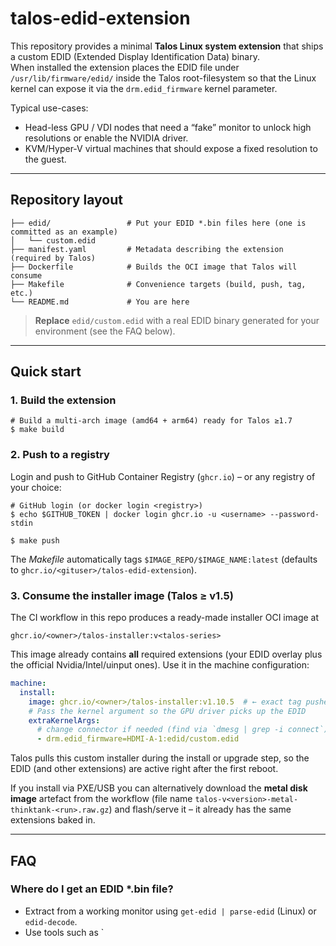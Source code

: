 # talos-edid-extension

This repository provides a minimal **Talos Linux system extension** that ships a custom EDID (Extended Display Identification Data) binary.  
When installed the extension places the EDID file under `/usr/lib/firmware/edid/` inside the Talos root-filesystem so that the Linux kernel can expose it via the `drm.edid_firmware` kernel parameter.

Typical use-cases:
* Head-less GPU / VDI nodes that need a “fake” monitor to unlock high resolutions or enable the NVIDIA driver.
* KVM/Hyper-V virtual machines that should expose a fixed resolution to the guest.

---
## Repository layout

```
├── edid/                 # Put your EDID *.bin files here (one is committed as an example)
│   └── custom.edid
├── manifest.yaml         # Metadata describing the extension (required by Talos)
├── Dockerfile            # Builds the OCI image that Talos will consume
├── Makefile              # Convenience targets (build, push, tag, etc.)
└── README.md             # You are here
```

> **Replace** `edid/custom.edid` with a real EDID binary generated for your environment (see the FAQ below).

---
## Quick start

### 1.  Build the extension

```
# Build a multi-arch image (amd64 + arm64) ready for Talos ≥1.7
$ make build
```

### 2.  Push to a registry

Login and push to GitHub Container Registry (`ghcr.io`) – or any registry of your choice:

```
# GitHub login (or docker login <registry>)
$ echo $GITHUB_TOKEN | docker login ghcr.io -u <username> --password-stdin

$ make push
```

The *Makefile* automatically tags `$IMAGE_REPO/$IMAGE_NAME:latest` (defaults to `ghcr.io/<gituser>/talos-edid-extension`).

### 3.  Consume the **installer image** (Talos ≥ v1.5)

The CI workflow in this repo produces a ready-made installer OCI image at

```
ghcr.io/<owner>/talos-installer:v<talos-series>
```

This image already contains **all** required extensions (your EDID overlay
plus the official Nvidia/Intel/uinput ones).  Use it in the machine
configuration:

```yaml
machine:
  install:
    image: ghcr.io/<owner>/talos-installer:v1.10.5  # ← exact tag pushed by CI
    # Pass the kernel argument so the GPU driver picks up the EDID
    extraKernelArgs:
      # change connector if needed (find via `dmesg | grep -i connect`)
      - drm.edid_firmware=HDMI-A-1:edid/custom.edid
```

Talos pulls this custom installer during the install or upgrade step, so
the EDID (and other extensions) are active right after the first reboot.

If you install via PXE/USB you can alternatively download the **metal disk
image** artefact from the workflow (file name
`talos-v<version>-metal-thinktank-<run>.raw.gz`) and flash/serve it – it
already has the same extensions baked in.

---
## FAQ

### Where do I get an EDID *.bin file?

*   Extract from a working monitor using `get-edid | parse-edid` (Linux) or `edid-decode`.
*   Use tools such as `